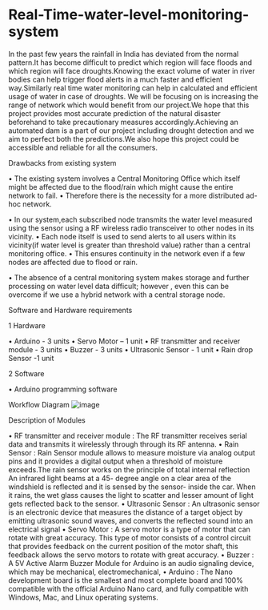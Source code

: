 # Real-Time-water-level-monitoring-system

In the past few years the rainfall in India has deviated from the normal pattern.It has become difficult to predict which region will face floods and which region will face droughts.Knowing the exact volume of water in river bodies can help trigger flood alerts in a much faster and efficient way.Similarly real time water monitoring can help in calculated and efficient usage of water in case of droughts. We will be focusing on is increasing the range of network which would benefit from our project.We hope that this project provides most accurate prediction of the natural disaster beforehand to take precautionary measures accordingly.Achieving an automated dam is a part of our project including drought detection and we aim to perfect both the predictions.We also hope this project could be accessible and reliable for all the consumers.

Drawbacks from existing system



•	The existing system involves a Central Monitoring Office which itself might be affected due to the flood/rain which might cause the entire network to fail.
•	Therefore there is the necessity for a more distributed ad-hoc network.

•	In our system,each subscribed node transmits the water level measured using the sensor using a RF wireless radio transceiver to other nodes in its vicinity.
•	Each node itself is used to send alerts to all users within its vicinity(if water level is greater than threshold value) rather than a central monitoring office.
•	This ensures continuity in the network even if a few nodes are affected due to flood or rain.

•	The absence of a central monitoring system makes storage and further processing on water level data difficult; however , even this can be overcome if we use a hybrid network with a central storage node.
 
Software and Hardware requirements



1	Hardware

•	Arduino - 3 units
•	Servo Motor – 1 unit
•	RF transmitter and receiver module - 3 units
•	Buzzer - 3 units
•	Ultrasonic Sensor - 1 unit
•	Rain drop Sensor -1 unit





2	Software

•	Arduino programming software

Workflow Diagram
 ![image](https://user-images.githubusercontent.com/124515180/216833670-55d10df2-023a-43a4-bb04-22124a8cfbfe.png)


Description of Modules


•	RF transmitter and receiver module : The RF transmitter receives serial data and transmits it wirelessly through through its RF antenna.
•	Rain Sensor : Rain Sensor module allows to measure moisture via analog output pins and it provides a digital output when a threshold of moisture exceeds.The rain sensor works on the principle of total internal reflection	An infrared light beams at a 45-
degree angle on a clear area of the windshield is reflected and it is sensed by the sensor- inside the car. When it rains, the wet glass causes the light to scatter and lesser amount of light gets reflected back to the sensor.
•	Ultrasonic Sensor : An ultrasonic sensor is an electronic device that measures the distance of a target object by emitting ultrasonic sound waves, and converts the reflected sound into an electrical signal
•	Servo Motor : A servo motor is a type of motor that can rotate with great accuracy. This type of motor consists of a control circuit that provides feedback on the current position of the motor shaft, this feedback allows the servo motors to rotate with great accuracy.
•	Buzzer : A 5V Active Alarm Buzzer Module for Arduino is an audio signaling device, which may be mechanical, electromechanical,
•	Arduino : The Nano development board is the smallest and most complete board and 100% compatible with the official Arduino Nano card, and fully compatible with Windows, Mac, and Linux operating systems.


